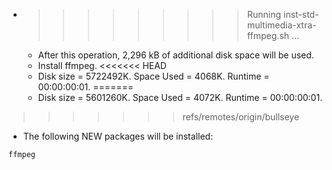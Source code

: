 * >>>>>>>>> Running inst-std-multimedia-xtra-ffmpeg.sh ...
  * After this operation, 2,296 kB of additional disk space will be used.
  * Install ffmpeg.
<<<<<<< HEAD
  * Disk size = 5722492K. Space Used = 4068K. Runtime = 00:00:00:01.
=======
  * Disk size = 5601260K. Space Used = 4072K. Runtime = 00:00:00:01.
>>>>>>> refs/remotes/origin/bullseye
  * The following NEW packages will be installed:
  ```bash
ffmpeg
  ```
